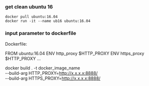 ### get clean ubuntu 16 ###
```
docker pull ubuntu:16.04
docker run -it --name ub16 ubuntu:16.04 
```

### input parameter to dockerfile ###
Dockerfile:

FROM ubuntu:16.04
ENV http_proxy $HTTP_PROXY
ENV https_proxy $HTTP_PROXY
...


docker build . -t docker_image_name \
--build-arg HTTP_PROXY=http://x.x.x.x:8888/ \
--build-arg HTTPS_PROXY=http://x.x.x.x:8888/
